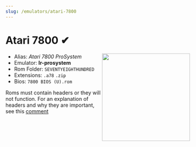 ```yaml
---
slug: /emulators/atari-7800
---
```


# Atari 7800 ✔

<img src="https://user-images.githubusercontent.com/44569252/188292545-4f0b8e59-69be-4ea3-8079-00ff418fcaa2.png" align="right" width="240" />

- Alias: *Atari 7800 ProSystem*
- Emulator: **lr-prosystem**
- Rom Folder: `SEVENTYEIGHTHUNDRED`
- Extensions: `.a78` `.zip`
- Bios: `7800 BIOS (U).rom`

Roms must contain headers or they will not function. For an explanation of headers and why they are important, see this [comment](https://github.com/OpenEmu/OpenEmu/issues/4049#issuecomment-560232690)
